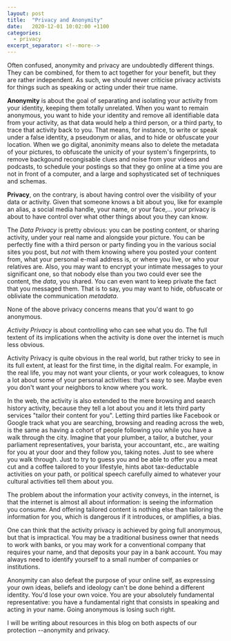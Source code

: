 ```yaml
---
layout: post
title:  "Privacy and Anonymity"
date:   2020-12-01 10:02:00 +1100
categories:
  - privacy
excerpt_separator: <!--more-->
---
```

Often confused, anonymity and privacy are undoubtedly different things. They can be combined, for them to act together for your benefit, but they are rather independent. As such, we should never criticise privacy activists for things such as speaking or acting under their true name.

<!--more-->

**Anonymity** is about the goal of separating and isolating your activity from your identity, keeping them totally unrelated. When you want to remain anonymous, you want to hide your identity and remove all identifiable data from your activity, as that data would help a third person, or a third party, to trace that activity back to you. That means, for instance, to write or speak under a false identity, a pseudonym or alias, and to hide or obfuscate your location. When we go digital, anonimity means also to delete the metadata of your pictures, to obfuscate the unicity of your system's fingerprints, to remove backgound recongisable clues and noise from your videos and podcasts, to schedule your postings so that they go online at a time you are not in front of a computer, and a large and sophysticated set of techniques and schemas.

**Privacy**, on the contrary, is about having control over the visibility of your data or activity. Given that someone knows a bit about you, like for example an alias, a social media handle, your name, or your face,... your privacy is about to have control over what other things about you they can know. 

The *Data Privacy* is pretty obvious: you can be posting content, or sharing activity, under your real name and alongside your picture. You can be perfectly fine with a third person or party finding you in the various social sites you post, but *not* with them knowing where you posted your content from, what your personal e-mail address is, or where you live, or who your relatives are. Also, you may want to encrypt your intimate messages to your significant one, so that nobody else than you two could ever see the content, the *data*, you shared. You can even want to keep private the fact that you messaged them. That is to say, you may want to hide, obfuscate or obliviate the communication *metadata*. 

None of the above privacy concerns means that you'd want to go anonymous.

*Activity Privacy* is about controlling who can see what you do. The full textent of its implications when the activity is done over the internet is much less obvious. 

Activity Privacy is quite obvious in the real world, but rather tricky to see in its full extent, at least for the first time, in the digital realm. For example, in the real life, you may not want your clients, or your work coleagues, to know a lot about some of your personal activities: that's easy to see. Maybe even you don't want your neighbors to know where you work. 

In the web, the activity is also extended to the mere browsing and search history activity, because they tell a lot about you and it lets third party services "tailor their content for you". Letting third parties like Facebook or Google track what you are searching, browsing and reading across the web, is the same as having a cohort of people following you while you have a walk through the city. Imagine that your plumber, a tailor, a butcher, your parliament representatives, your barista, your accountant, etc., are waiting for you at your door and they follow you, taking notes. Just to see where you walk through. Just to try to guess you and be able to offer you a meat cut and a coffee tailored to your lifestyle, hints abot tax-deductable activities on your path, or political speech carefully aimed to whatever your cultural activities tell them about you. 

The problem about the information your activity conveys, in the internet, is that the internet is almost all about information: is seeing the information you consume. And offering tailored content is nothing else than tailoring the information for you, which is dangerous if it introduces, or amplifies, a bias.

One can think that the activity privacy is achieved by going full anonymous, but that is impractical. You may be a traditional business owner that needs to work with banks, or you may work for a conventional company that requires your name, and that deposits your pay in a bank account. You may always need to identify yourself to a small number of companies or institutions. 

Anonymity can also defeat the purpose of your online self, as expressing your own ideas, beliefs and ideology can't be done behind a different identity. You'd lose your own voice. You are your absolutely fundamental representative: you have a fundamental right that consists in speaking and acting in your name. Going anonymous is losing such right.

I will be writing about resources in this blog on both aspects of our protection --anonymity and privacy.
